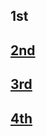 ## 1st
## [2nd](https://drive.google.com/file/d/1OWqf4yMdkaE1_IlL26vfToZH1rSxxVGR/view?usp=sharing)
## [3rd](https://drive.google.com/file/d/1rh90KrzaAL1gbsqx1XwJt4WlgyKUoVZL/view?usp=sharing)
## [4th](https://drive.google.com/file/d/1OLyZqVn6BEaGrWzCuwQJxt4EJsfxC_Ec/view?usp=sharing)
